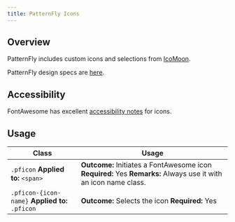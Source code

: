 ```yaml
---
title: PatternFly Icons
---
```


## Overview

PatternFly includes custom icons and selections from [IcoMoon](https://icomoon.io/#icons).

PatternFly design specs are [here](https://www.patternfly.org/styles/icons/).

## Accessibility

FontAwesome has excellent [accessibility notes](http://fontawesome.io/accessibility/) for icons.

## Usage

| Class | Usage |
| -- | -- |
| `.pficon` **Applied to:** `<span>` |  **Outcome:** Initiates a FontAwesome icon **Required:** Yes **Remarks:** Always use it with an icon name class. |
| `.pficon-{icon-name}` **Applied to:** `.pficon` | **Outcome:** Selects the icon **Required:** Yes |
